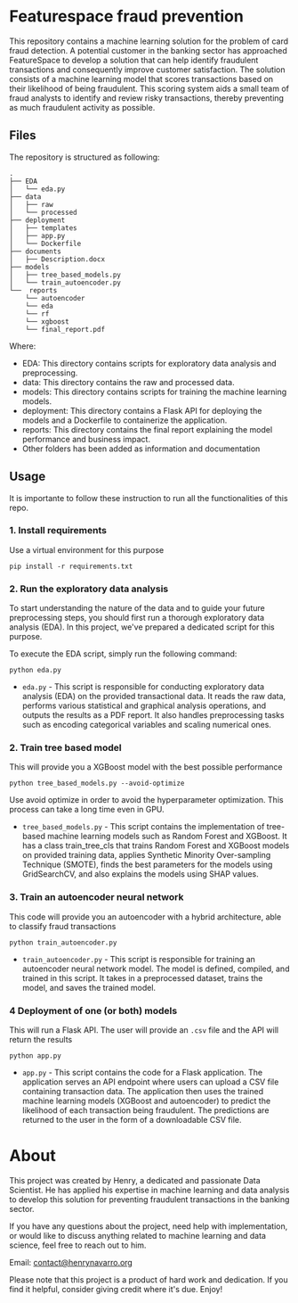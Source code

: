 # Featurespace fraud prevention
This repository contains a machine learning solution for the problem of card fraud detection. A potential customer in the banking sector has approached FeatureSpace to develop a solution that can help identify fraudulent transactions and consequently improve customer satisfaction. The solution consists of a machine learning model that scores transactions based on their likelihood of being fraudulent. This scoring system aids a small team of fraud analysts to identify and review risky transactions, thereby preventing as much fraudulent activity as possible.

## Files

The repository is structured as following:

```
.
├── EDA
│   └── eda.py
├── data
│   ├── raw
│   └── processed
├── deployment
│   ├── templates
│   ├── app.py
│   └── Dockerfile
├── documents
│   ├── Description.docx
├── models
│   ├── tree_based_models.py
│   └── train_autoencoder.py
└──  reports
    └── autoencoder
    └── eda
    └── rf
    └── xgboost
    └── final_report.pdf

```

Where:

- EDA: This directory contains scripts for exploratory data analysis and preprocessing.
- data: This directory contains the raw and processed data.
- models: This directory contains scripts for training the machine learning models.
- deployment: This directory contains a Flask API for deploying the models and a Dockerfile to containerize the application.
- reports: This directory contains the final report explaining the model performance and business impact.
- Other folders has been added as information and documentation


## Usage

It is importante to follow these instruction to run all the functionalities of this repo.

### 1. Install requirements
Use a virtual environment for this purpose

```
pip install -r requirements.txt
```

### 2. Run the exploratory data analysis
To start understanding the nature of the data and to guide your future preprocessing steps, you should first run a thorough exploratory data analysis (EDA). In this project, we've prepared a dedicated script for this purpose.

To execute the EDA script, simply run the following command:
```
python eda.py
```
* `eda.py` - This script is responsible for conducting exploratory data analysis (EDA) on the provided transactional data. It reads the raw data, performs various statistical and graphical analysis operations, and outputs the results as a PDF report. It also handles preprocessing tasks such as encoding categorical variables and scaling numerical ones.


### 2. Train tree based model

This will provide you a XGBoost model with the best possible performance
```
python tree_based_models.py --avoid-optimize
```

Use avoid optimize in order to avoid the hyperparameter optimization. This process can take a long time even in GPU.

* `tree_based_models.py` - This script contains the implementation of tree-based machine learning models such as Random Forest and XGBoost. It has a class train_tree_cls that trains Random Forest and XGBoost models on provided training data, applies Synthetic Minority Over-sampling Technique (SMOTE), finds the best parameters for the models using GridSearchCV, and also explains the models using SHAP values.

### 3. Train an autoencoder neural network

This code will provide you an autoencoder with a hybrid architecture, able to classify fraud transactions

```
python train_autoencoder.py

```

* `train_autoencoder.py` - This script is responsible for training an autoencoder neural network model. The model is defined, compiled, and trained in this script. It takes in a preprocessed dataset, trains the model, and saves the trained model.

### 4 Deployment of one (or both) models

This will run a Flask API. The user will provide an `.csv` file and the API will return the results

```
python app.py
```

* `app.py` - This script contains the code for a Flask application. The application serves an API endpoint where users can upload a CSV file containing transaction data. The application then uses the trained machine learning models (XGBoost and autoencoder) to predict the likelihood of each transaction being fraudulent. The predictions are returned to the user in the form of a downloadable CSV file.


# About

This project was created by Henry, a dedicated and passionate Data Scientist. He has applied his expertise in machine learning and data analysis to develop this solution for preventing fraudulent transactions in the banking sector.

If you have any questions about the project, need help with implementation, or would like to discuss anything related to machine learning and data science, feel free to reach out to him.

Email: contact@henrynavarro.org

Please note that this project is a product of hard work and dedication. If you find it helpful, consider giving credit where it's due. Enjoy!